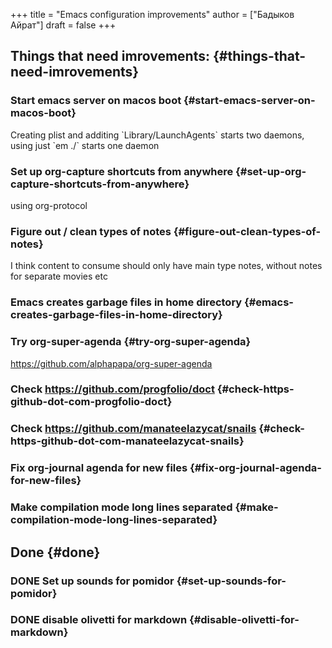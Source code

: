+++
title = "Emacs configuration improvements"
author = ["Бадыков Айрат"]
draft = false
+++

## Things that need imrovements: {#things-that-need-imrovements}


### Start emacs server on macos boot {#start-emacs-server-on-macos-boot}

Creating plist and additing \`Library/LaunchAgents\` starts two daemons, using just \`em ./\` starts one daemon


### Set up org-capture shortcuts from anywhere {#set-up-org-capture-shortcuts-from-anywhere}

using org-protocol


### Figure out / clean types of notes {#figure-out-clean-types-of-notes}

I think content to consume  should only have main type notes, without notes for separate movies etc


### Emacs creates garbage files in home directory {#emacs-creates-garbage-files-in-home-directory}


### Try org-super-agenda {#try-org-super-agenda}

<https://github.com/alphapapa/org-super-agenda>


### Check <https://github.com/progfolio/doct> {#check-https-github-dot-com-progfolio-doct}


### Check <https://github.com/manateelazycat/snails> {#check-https-github-dot-com-manateelazycat-snails}


### Fix org-journal agenda for new files {#fix-org-journal-agenda-for-new-files}


### Make compilation mode long lines separated {#make-compilation-mode-long-lines-separated}


## Done {#done}


### <span class="org-todo done DONE">DONE</span> Set up sounds for pomidor {#set-up-sounds-for-pomidor}


### <span class="org-todo done DONE">DONE</span> disable olivetti for markdown {#disable-olivetti-for-markdown}
